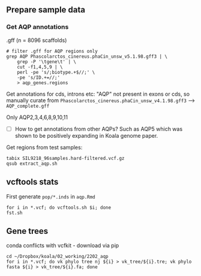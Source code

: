 ## Prepare sample data

### Get AQP annotations

.gff (n = 8096 scaffolds) 

```
# filter .gff for AQP regions only
grep AQP Phascolarctos_cinereus.phaCin_unsw_v5.1.98.gff3 | \
	grep -P '\tgene\t' | \
	cut -f1,4,5,9 | \
	perl -pe 's/;biotype.+$//;' \
	-pe 's/ID.+=//;'
	> aqp_genes.regions
```

Get annotations for cds, introns etc: "AQP" not present in exons or cds, so manually curate from `Phascolarctos_cinereus.phaCin_unsw_v4.1.98.gff3` --> `AQP_complete.gff`

Only AQP2,3,4,6,8,9,10,11

- [ ] How to get annotations from other AQPs? Such as AQP5 which was shown to be positively expanding in Koala genome paper.

Get regions from test samples:
```
tabix SIL9218_96samples.hard-filtered.vcf.gz
qsub extract_aqp.sh
```

## vcftools stats

First generate `pop/*.inds` in `aqp.Rmd`
```
for i in *.vcf; do vcftools.sh $i; done
fst.sh
```

## Gene trees

conda conflicts with vcfkit - download via pip
```
cd ~/Dropbox/koala/02_working/2202_aqp
for i in *.vcf; do vk phylo tree nj ${i} > vk_tree/${i}.tre; vk phylo fasta ${i} > vk_tree/${i}.fa; done
```
